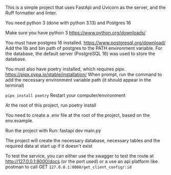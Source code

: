 This is a simple project that uses FastApi and Uvicorn as the server, and the Ruff formatter and linter.

You need python 3 (done with python 3.13) and Postgres 16

Make sure you have python 3
https://www.python.org/downloads/

You must have postgres 16 installed.
https://www.postgresql.org/download/
Add the lib and bin path of postgres to the PATH environment variable.
For the database, the default server (PostgreSQL 16) was used to store the database.

You must also have poetry installed, which requires pipx.
https://pipx.pypa.io/stable/installation/
When prompt, run the command to add the necessary environment variable path (it should appear in the terminal)

`pipx install poetry`
Restart your computer/environment

At the root of this project, run poetry install

You need to create a .env file at the root of the project, based on the env.example.

Run the project with
Run: fastapi dev main.py

The project will create the necessary database, necessary tables and the required data at start up if it doesn't exist

To test the service, you can either use the swagger to test the route at http://127.0.0.1:8000/docs (or the port used)
or a use an api platform like postman to call GET `127.0.0.1:8000/get_client_config/:id`


